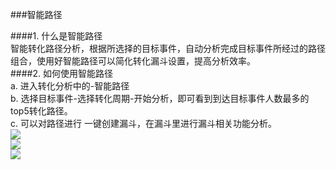 ###智能路径  

####1. 什么是智能路径  
智能转化路径分析，根据所选择的目标事件，自动分析完成目标事件所经过的路径组合，使用好智能路径可以简化转化漏斗设置，提高分析效率。  
####2. 如何使用智能路径  
a.	进入转化分析中的-智能路径  
b.	选择目标事件-选择转化周期-开始分析，即可看到到达目标事件人数最多的top5转化路径。  
c.	可以对路径进行 一键创建漏斗，在漏斗里进行漏斗相关功能分析。  
![](http://www.shujike.com/docsimg/智能路径1.jpg)  
![](http://www.shujike.com/docsimg/智能路径2.jpg)  
![](http://www.shujike.com/docsimg/智能路径3.jpg)  
